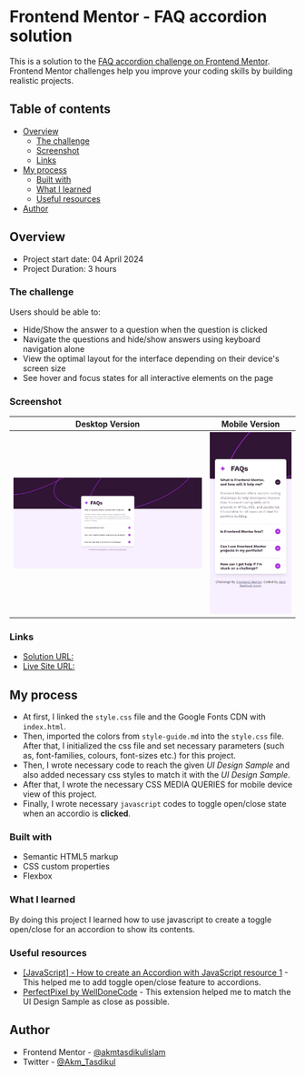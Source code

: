 # Frontend Mentor - FAQ accordion solution

This is a solution to the [FAQ accordion challenge on Frontend Mentor](https://www.frontendmentor.io/challenges/faq-accordion-wyfFdeBwBz). Frontend Mentor challenges help you improve your coding skills by building realistic projects.

## Table of contents

- [Overview](#overview)
  - [The challenge](#the-challenge)
  - [Screenshot](#screenshot)
  - [Links](#links)
- [My process](#my-process)
  - [Built with](#built-with)
  - [What I learned](#what-i-learned)
  - [Useful resources](#useful-resources)
- [Author](#author)

## Overview

- Project start date: 04 April 2024
- Project Duration: 3 hours

### The challenge

Users should be able to:

- Hide/Show the answer to a question when the question is clicked
- Navigate the questions and hide/show answers using keyboard navigation alone
- View the optimal layout for the interface depending on their device's screen size
- See hover and focus states for all interactive elements on the page

### Screenshot

| Desktop Version                         | Mobile Version                         |
| --------------------------------------- | -------------------------------------- |
| ![](./screenshots/desktop-version.jpeg) | ![](./screenshots/mobile-version.jpeg) |

### Links

- [Solution URL:](https://github.com/akmtasdikulislam/faq-accordion)
- [Live Site URL:](https://akmtasdikulislam.github.io/faq-accordion/)

## My process

- At first, I linked the `style.css` file and the Google Fonts CDN with `index.html`.
- Then, imported the colors from `style-guide.md` into the `style.css` file. After that, I initialized the css file and set necessary parameters (such as, font-families, colours, font-sizes etc.) for this project.
- Then, I wrote necessary code to reach the given _UI Design Sample_ and also added necessary css styles to match it with the _UI Design Sample_.
- After that, I wrote the necessary CSS MEDIA QUERIES for mobile device view of this project.
- Finally, I wrote necessary `javascript` codes to toggle open/close state when an accordio is **clicked**.

### Built with

- Semantic HTML5 markup
- CSS custom properties
- Flexbox

### What I learned

By doing this project I learned how to use javascript to create a toggle open/close for an accordion to show its contents.

### Useful resources

- [[JavaScript] - How to create an Accordion with JavaScript resource 1](https://www.shecodes.io/athena/9202-how-to-create-an-accordion-with-javascript#:~:text=The%20JavaScript%20code%20adds%20a,class%2C%20which%20opens%20its%20content.) - This helped me to add toggle open/close feature to accordions.
- [PerfectPixel by WellDoneCode](https://www.welldonecode.com/perfectpixel/) - This extension helped me to match the UI Design Sample as close as possible.

## Author

- Frontend Mentor - [@akmtasdikulislam](https://www.frontendmentor.io/profile/akmtasdikulislam)
- Twitter - [@Akm_Tasdikul](https://www.twitter.com/Akm_Tasdikul)
